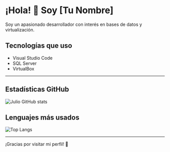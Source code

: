 # ¡Hola! 👋 Soy [Tu Nombre]

Soy un apasionado desarrollador con interés en bases de datos y virtualización.

## Tecnologías que uso

- Visual Studio Code  
- SQL Server  
- VirtualBox  

---

## Estadísticas GitHub

![Julio GitHub stats](https://github-readme-stats.vercel.app/api?username=TU_USUARIO&show_icons=true&theme=radical)

## Lenguajes más usados

![Top Langs](https://github-readme-stats.vercel.app/api/top-langs/?username=TU_USUARIO&layout=compact&theme=radical)

---

¡Gracias por visitar mi perfil! 🚀

